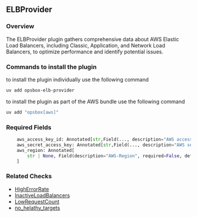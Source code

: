 ## ELBProvider

### Overview
The ELBProvider plugin gathers comprehensive data about AWS Elastic Load Balancers, including Classic, Application, and Network Load Balancers, to optimize performance and identify potential issues.

### Commands to install the plugin
to install the plugin individually use the following command
```bash
uv add opsbox-elb-provider
```
to install the plugin as part of the AWS bundle use the following command
```bash
uv add "opsbox[aws]"
```



### Required Fields
```python
    aws_access_key_id: Annotated[str,Field(..., description="AWS access key ID", required=True)]
    aws_secret_access_key: Annotated[str,Field(..., description="AWS secret access key", required=True)]
    aws_region: Annotated[
        str | None, Field(description="AWS-Region", required=False, default=None)
    ]

```

### Related Checks
- [HighErrorRate](#high_error_rate)
- [InactiveLoadBalancers](#inactive_load_balancers)
- [LowRequestCount](#low_request_count)
- [no_helathy_targets](#no_healthy_target)

